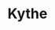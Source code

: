 ---
codehost: https://github.com/kythe/kythe
logohandle: kytheio
sort: kythe
title: Kythe
website: https://kythe.io/
---